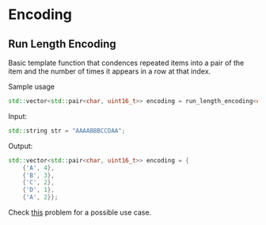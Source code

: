 # Encoding 

## Run Length Encoding

Basic template function that condences repeated items into a pair of
the item and the number of times it appears in a row at that index.

Sample usage

```cpp
std::vector<std::pair<char, uint16_t>> encoding = run_length_encoding<char>(str);
```

Input:

```cpp
std::string str = "AAAABBBCCDAA";
```

Output:

```cpp
std::vector<std::pair<char, uint16_t>> encoding = {
    {'A', 4},
    {'B', 3},
    {'C', 2},
    {'D', 1},
    {'A', 2}};
```

Check [this](https://github.com/BrandonPacewic/CompetitiveProgramming/blob/mega/contests/google_code_jam/2022/roundA/A.cc) 
problem for a possible use case.